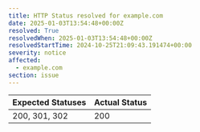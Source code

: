 ```yaml
---
title: HTTP Status resolved for example.com
date: 2025-01-03T13:54:48+00:00Z
resolved: True
resolvedWhen: 2025-01-03T13:54:48+00:00Z
resolvedStartTime: 2024-10-25T21:09:43.191474+00:00
severity: notice
affected:
  - example.com
section: issue
---
```


| Expected Statuses | Actual Status  |
|-------------------|----------------|
| 200, 301, 302 | 200 |
